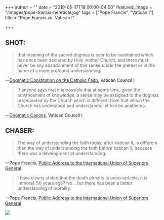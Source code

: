 +++
author = ""
date = "2019-05-17T18:00:00-04:00"
featured_image = "/images/pope-francis-heretical.jpg"
tags = ["Pope Francis", "Vatican I"]
title = "Pope Francis vs. Vatican I"

+++
## SHOT:

> that meaning of the sacred dogmas is ever to be maintained which has once been declared by Holy mother Church, and there must never be any abandonment of this sense under the pretext or in the name of a more profound understanding.

—[Dogmatic Constitution on the Catholic Faith](https://www.ewtn.com/library/COUNCILS/V1.HTM#4 "Dogmatic Constitution on the Catholic Faith"), Vatican Council I

> If anyone says that it is possible that at some time, given the advancement of knowledge, a sense may be assigned to the dogmas propounded by the Church which is different from that which the Church has understood and understands: let him be anathema.

—[Dogmatic Canons](https://www.ewtn.com/library/COUNCILS/V1.HTM#5 "Dogmatic Canons, Vatican Council I"), Vatican Council I

## CHASER:

> The way of understanding the faith today, after Vatican II, is different than the way of understanding the faith before Vatican II, because there was a development of understanding.

—Pope Francis, [Public Address to the International Union of Superiors General](https://twitter.com/CatholicSat/status/1126800009847087105 "Pope Francis addresses the International Union of Superiors General")

> I have clearly stated that the death penalty is unacceptable, it is immoral. 50 years ago? No… but there has been a better understanding of morality.

—Pope Francis, [Public Address to the International Union of Superiors General](https://twitter.com/CatholicSat/status/1126800009847087105 "Pope Francis addresses the International Union of Superiors General")

![](/images/francisquote.jpg)